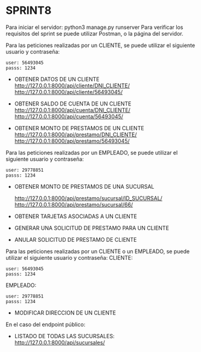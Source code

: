 # SPRINT8
Para iniciar el servidor: 
    python3 manage.py runserver
Para verificar los requisitos del sprint se puede utilizar Postman, o la página del servidor. 

Para las peticiones realizadas por un CLIENTE, se puede utilizar el siguiente usuario y contraseña: 

    user: 56493045
    passs: 1234

* OBTENER DATOS DE UN CLIENTE
    http://127.0.0.1:8000/api/cliente/DNI_CLIENTE/
    http://127.0.0.1:8000/api/cliente/56493045/

* OBTENER SALDO DE CUENTA DE UN CLIENTE
    http://127.0.0.1:8000/api/cuenta/DNI_CLIENTE/
    http://127.0.0.1:8000/api/cuenta/56493045/ 

* OBTENER MONTO DE PRESTAMOS DE UN CLIENTE
    http://127.0.0.1:8000/api/prestamo/DNI_CLIENTE/    
    http://127.0.0.1:8000/api/prestamo/56493045/ 

Para las peticiones realizadas por un EMPLEADO, se puede utilizar el siguiente usuario y contraseña: 

    user: 29778851
    passs: 1234
    
* OBTENER MONTO DE PRESTAMOS DE UNA SUCURSAL

    http://127.0.0.1:8000/api/prestamo/sucursal/ID_SUCURSAL/
    http://127.0.0.1:8000/api/prestamo/sucursal/66/

* OBTENER TARJETAS ASOCIADAS A UN CLIENTE
* GENERAR UNA SOLICITUD DE PRESTAMO PARA UN CLIENTE
* ANULAR SOLICITUD DE PRESTAMO DE CLIENTE

Para las peticiones realizadas por un CLIENTE o un EMPLEADO, se puede utilizar el siguiente usuario y contraseña: 
CLIENTE: 

    user: 56493045
    passs: 1234
    
EMPLEADO: 

    user: 29778851
    passs: 1234

* MODIFICAR DIRECCION DE UN CLIENTE

En el caso del endpoint público: 

* LISTADO DE TODAS LAS SUCURSALES: 
    http://127.0.0.1:8000/api/sucursales/